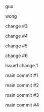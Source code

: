 guo

wong

change #3

change #4

change #5


change #6


Issue1 change 1


main commit #1

main commit #2

main commit #3

main commit #4